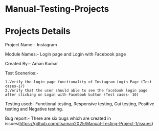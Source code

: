 # Manual-Testing-Projects 

# Projects Details

Project Name:- Instagram 

Module Names:- Login page and Login with Facebook page

Created By:- Aman Kumar

Test Scenerios:- 

    1.Verify the login page functionality of Instagram Login Page (Test cases-17)
    2.Verify that the user should able to see the facebook login page after clicking on Login with Facebook button (Test cases- 10)
 

Testing used:- Functional testing, Responsive testing, Gui testing, Positive testing and Negative testing.

Bug report:- There are six bugs which are created in issues(https://github.com/itsaman2025/Manual-Testing-Project-1/issues)



